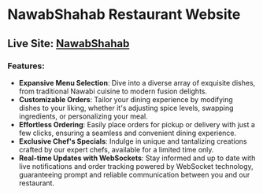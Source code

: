# NawabShahab Restaurant Website

## Live Site: [NawabShahab](https://assignmet-eleven.web.app/)

### Features:

- **Expansive Menu Selection**: Dive into a diverse array of exquisite dishes, from traditional Nawabi cuisine to modern fusion delights.
- **Customizable Orders**: Tailor your dining experience by modifying dishes to your liking, whether it's adjusting spice levels, swapping ingredients, or personalizing your meal.
- **Effortless Ordering**: Easily place orders for pickup or delivery with just a few clicks, ensuring a seamless and convenient dining experience.
- **Exclusive Chef's Specials**: Indulge in unique and tantalizing creations crafted by our expert chefs, available for a limited time only.
- **Real-time Updates with WebSockets**: Stay informed and up to date with live notifications and order tracking powered by WebSocket technology, guaranteeing prompt and reliable communication between you and our restaurant.
